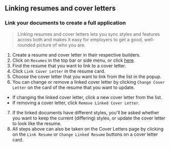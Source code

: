 ## Linking resumes and cover letters

### Link your documents to create a full application

> Linking resumes and cover letters lets you sync styles and features across both and makes it easy for employers to get a good, well-rounded picture of who you are.

1. Create a resume and cover letter in their respective builders.
2. Click on `Resumes` in the top bar or side menu, or click [here](https://savviest.com/app/resumes).
3. Find the resume that you want to link to a cover letter.
4. Click `Link Cover Letter` in the resume card.
5. Choose the cover letter that you want to link from the list in the popup.
6. You can change or remove a linked cover letter by clicking `Change Cover Letter` on the card of the resume that you want to update.
  * If changing the linked cover letter, click a new cover letter from the list.
  * If removing a cover letter, click `Remove Linked Cover Letter`.
7. If the linked documents have different styles, you'll be asked whether you want to keep the current (differing) styles, or update the cover letter to look like the resume.
8. All steps above can also be taken on the Cover Letters page by clicking on the `Link Resume` or `Change Linked Resume` buttons on a cover letter card.
